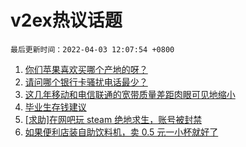 # v2ex热议话题

`最后更新时间：2022-04-03 12:07:54 +0800`

1. [你们苹果喜欢买哪个产地的呀？](https://www.v2ex.com/t/844516)
1. [请问哪个银行卡骚扰电话最少？](https://www.v2ex.com/t/844550)
1. [这几年移动和电信联通的宽带质量差距肉眼可见地缩小](https://www.v2ex.com/t/844563)
1. [毕业生存钱建议](https://www.v2ex.com/t/844595)
1. [[求助]在网吧玩 steam 绝地求生，账号被封禁](https://www.v2ex.com/t/844553)
1. [如果便利店装自助饮料机，卖 0.5 元一小杯就好了](https://www.v2ex.com/t/844544)

